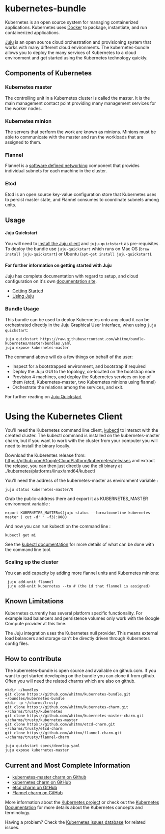 # kubernetes-bundle

Kubernetes is an open source system for managing containerized
applications.  Kubernetes uses [Docker](http://docker.com) to package,
instantiate, and run containerized applications.

[Juju](https://juju.ubuntu.com) is an open source cloud orchestration
and provisioning system that works with many different cloud
environments.  The kubernetes-bundle allows you to deploy the many
services of Kubernetes to a cloud environment and get started using
the Kubernetes technology quickly.


## Components of Kubernetes

### Kubernetes master

The controlling unit in a Kubernetes cluster is called the master.  It
is the main management contact point providing many management
services for the worker nodes.

### Kubernetes minion

The servers that perform the work are known as minions.  Minions must
be able to communicate with the master and run the workloads that are
assigned to them.

### Flannel

Flannel is a
[software defined networking](http://en.wikipedia.org/wiki/Software-defined_networking)
component that provides individual subnets for each machine in the
cluster.

### Etcd

Etcd is an open source key-value configuration store that Kubernetes
uses to persist master state, and Flannel consumes to coordinate
subnets among units.

## Usage

#### Juju Quickstart

You will need to
[install the Juju client](https://juju.ubuntu.com/install/) and
`juju-quickstart` as pre-requisites.  To deploy the bundle use
`juju-quickstart` which runs on Mac OS (`brew install
juju-quickstart`) or Ubuntu (`apt-get install juju-quickstart`).

#### For further information on getting started with Juju

Juju has complete documentation with regard to setup, and cloud
configuration on it's own
[documentation site](https://juju.ubuntu.com/docs/).

- [Getting Started](https://juju.ubuntu.com/docs/getting-started.html)
- [Using Juju](https://juju.ubuntu.com/docs/charms.html)

### Bundle Usage

This bundle can be used to deploy Kubernetes onto any cloud it can be
orchestrated directly in the Juju Graphical User Interface, when using
`juju quickstart`:

    juju quickstart https://raw.githubusercontent.com/whitmo/bundle-kubernetes/master/bundles.yaml
    juju expose kubernetes-master


The command above will do a few things on behalf of the user:

- Inspect for a bootstrapped environment, and bootstrap if required
- Deploy the Juju GUI to the topology, co-located on the bootstrap node
- Provision 4 machines, and deploy the Kubernetes services on top of them (etcd,
  Kubernetes-master, two Kubernetes minions using flannel)
- Orchestrate the relations among the services, and exit.

For further reading on [Juju Quickstart](https://pypi.python.org/pypi/juju-quickstart)

# Using the Kubernetes Client

You'll need the Kubernetes command line client,
[kubectl](https://github.com/GoogleCloudPlatform/kubernetes/blob/master/docs/kubectl.md)
to interact with the created cluster.  The kubectl command is
installed on the kubernetes-master charm, but if you want to work with
the cluster from your computer you will need to install the binary
locally.

Download the Kuberentes release from:
https://github.com/GoogleCloudPlatform/kubernetes/releases and extract
the release, you can then just directly use the cli binary at
./kubernetes/platforms/linux/amd64/kubectl

You'll need the address of the kubernetes-master as environment variable :

    juju status kubernetes-master/0

Grab the public-address there and export it as KUBERNETES_MASTER
environment variable :

    export KUBERNETES_MASTER=$(juju status --format=oneline kubernetes-master | cut -d' ' -f3):8080

And now you can run kubectl on the command line :

    kubectl get mi

See the
[kubectl documentation](https://github.com/GoogleCloudPlatform/kubernetes/blob/master/docs/kubectl.md)
for more details of what can be done with the command line tool.

### Scaling up the cluster

You can add capacity by adding more flannel units and Kubernetes minions:

     juju add-unit flannel
     juju add-unit kubernetes --to # (the id that flannel is assigned)

## Known Limitations

Kubernetes currently has several platform specific functionality. For
example load balancers and persistence volumes only work with the
Google Compute provider at this time.

The Juju integration uses the Kubernetes null provider. This means
external load balancers and storage can't be directly driven through
Kubernetes config files.

## How to contribute

The kubernetes-bundle is open source and available on github.com.  If
you want to get started developing on the bundle you can clone it from
github.  Often you will need the related charms which are also on
github.

    mkdir ~/bundles
    git clone https://github.com/whitmo/kubernetes-bundle.git ~/bundles/kubernetes-bundle
    mkdir -p ~/charms/trusty
    git clone https://github.com/whitmo/kubernetes-charm.git ~/charms/trusty/kubernetes
    git clone https://github.com/whitmo/kubernetes-master-charm.git ~/charms/trusty/kubernetes-master
    git clone https://github.com/whitmo/etcd-charm.git ~/charms/trusty/etcd-charm
    git clone https://github.com/whitmo/flannel-charm.git ~/charms/trusty/flannel-charm

    juju quickstart specs/develop.yaml
    juju expose kubernetes-master

## Current and Most Complete Information

  - [kubernetes-master charm on Github](https://github.com/whitmo/charm-kubernetes-master)
  - [kubernetes charm on GitHub](https://github.com/whitmo/charm-kubernetes)
  - [etcd charm on GitHub](https://github.com/whitmo/etcd-charm)
  - [Flannel charm on GitHub](https://github.com/whitmo/flannel-charm)

More information about the
[Kubernetes project](https://github.com/GoogleCloudPlatform/kubernetes)
or check out the
[Kubernetes Documentation](https://github.com/GoogleCloudPlatform/kubernetes/tree/master/docs)
for more details about the Kubernetes concepts and terminology.

Having a problem? Check the [Kubernetes issues database](https://github.com/GoogleCloudPlatform/kubernetes/issues)
for related issues.
